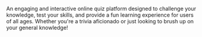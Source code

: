 An engaging and interactive online quiz platform designed to challenge your knowledge, test your skills, and provide a fun learning experience for users of all ages. Whether you're a trivia aficionado or just looking to brush up on your general knowledge!
